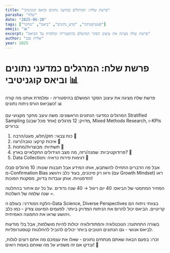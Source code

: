 ```yaml
---
title: "פרשת שלח: המרגלים כמדעני נתונים וביאס קוגניטיבי"
parasha: "שלח"
date: "2025-06-20"
tags: ["סטטיסטיקה", "מדע_נתונים", "ביאס", "מחקר"]
emoji: "📊"
excerpt: "פרשת שלח מציגה את עיצוב הסקר המושלם בהיסטוריה ומלמדת על הביאס"
author: "אלירן סבג"
year: 2025
---
```


# פרשת שלח: המרגלים כמדעני נתונים וביאס קוגניטיבי 📊

פרשת שלח מציגה את עיצוב הסקר המושלם בהיסטוריה - ומלמדת אותנו מה קורה כשביאס הורס ניתוח נתונים! 📊

המרגלים כמדעני הנתונים הראשונים:
משה עיצב מחקר מקצועי עם Stratified Sampling מדויק: 12 מרגלים (אחד מכל שבט), Mixed Methods Research, ו-KPIs ברורים:
1. כוח צבאי: חזק/חלש, מעט/הרבה 💪
2. איכות קרקע: טובה/רעה 🌱
3. תשתיות: מבוצרות/מחנות 🏰
4. פרודוקטיביות: שמנה/רזה, מה מצב הגידולים החקלאיים בארץ? 🌳
5. Data Collection: דגימות פירות כראיה 🍇

אבל פה הדברים התחילו להשתבש, אותו המידע אבל תובנות שונות:
10 מרגלים סבלו מ-Confirmation Bias וראו רק סיכונים, בעוד כלב ויהושע (עם Growth Mindset) ראו הזדמנויות. אותן עובדות בדיוק, מסקנות הפוכות!

המחיר המתמטי של הביאס: 40 יום ריגול → 40 שנה נדודים .על כל יום איחור בהחלטה = שנה שלמה של השלכות.

הלקח המודרני: בעולם ה-Data Science, Diverse Perspectives בצוותי ניתוח הם קריטיים. הביאס יכול להרוס את הניתוח המדויק ביותר. לפעמים המיעוט צודק - כמו כלב ויהושע שראו את התמונה האמיתית.

בשורה התחתונה: הטכנולוגיה והמתודולוגיה יכולות להיות מושלמות, אבל בלי מודעות לביאס אנושי - גם הנתונים הטובים ביותר יכולים להוביל להחלטות קטסטרופליות.

זכרו: בפעם הבאה שאתם מנתחים נתונים - שאלו את עצמכם מה אתם רוצים לגלות, ובדקו אם זה משפיע על מה שאתם באמת רואים! 🎯

